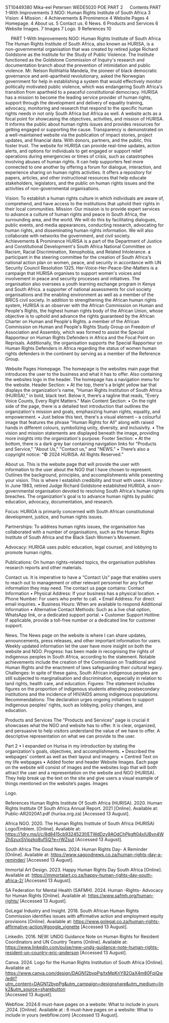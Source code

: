 ST10449380
Mika-eel Petersen
WEDE5020 
POE PART 2
  
Contents
PART 1-With Improvements	3
NGO: Human Rights Institute of South Africa	3
Vision:	4
Mission :	4
Achievements & Prominence	4
Website Pages	4
Homepage.	4
About us.	5
Contact us.	6
News.	6
Products and Services	6
Website Images.	7
Images	7
Logo.	9
References	10

 
PART 1-With Improvements 
NGO: Human Rights Institute of South Africa
The Human Rights Institute of South Africa, also known as HURISA, is a non-governmental organisation that was created by retired judge Richard Goldstone as the Institute for the Study of Public Violence. The Institute functioned as the Goldstone Commission of Inquiry's research and documentation branch about the prevention of intimidation and public violence. Mr. Nelson Rolihlahla Mandela, the pioneer of black democratic governance and anti-apartheid revolutionary, asked the Norwegian government for help in establishing a system that would effectively monitor politically motivated public violence, which was endangering South Africa's transition from apartheid to a peaceful constitutional democracy. HURISA has a mission to become the leading service provider of human rights, support through the development and delivery of equality training, advocacy, monitoring and research that respond to the specific human rights needs in not only South Africa but Africa as well.
A website acts as a focal point for showcasing the objectives, activities, and mission of HURISA. It informs the public about human rights issues and provides resources for getting engaged or supporting the cause. Transparency is demonstrated on a well-maintained website via the publication of impact stories, project updates, and financial data. With donors, partners, and the public, this foster trust. The website for HURISA can provide real-time updates, action alerts, and options for individuals to get engaged or support relief operations during emergencies or times of crisis, such as catastrophes involving abuses of human rights. It can help supporters feel more connected to one another by offering a forum for dialogue, interaction, and experience sharing on human rights activities. 
It offers a repository for papers, articles, and other instructional resources that help educate stakeholders, legislators, and the public on human rights issues and the activities of non-governmental organisations.
 
Vision: To establish a human rights culture in which individuals are aware of, comprehend, and have access to the institutions that uphold their rights in their local communities.
 Mission :Our mission is to provide expert services to advance a culture of human rights and peace in South Africa, the surrounding area, and the world. We will do this by facilitating dialogues, public events, and media appearances, conducting research, advocating for human rights, and disseminating human rights information. We will also collaborate with networks the government, and civil society.  
Achievements & Prominence
HURISA is a part of the Department of Justice and Constitutional Development's South Africa National Committee on Racism, Racial Discrimination, Xenophobia, and Related Intolerance. a participant in the steering committee for the creation of South Africa's national action plan on women, peace, and security in accordance with UN Security Council Resolution 1325. Her-Voice-Her-Peace-She-Matters is a campaign that HURISA organises to support women's voices and involvement in peace and security processes and initiatives. The organisation also oversees a youth learning exchange program in Kenya and South Africa. a supporter of national assessments for civil society organisations and the enabling environment as well as a member of the BRICS civil society.
In addition to strengthening the African human rights system, HURISA is an observer with the African Commission on Human and People's Rights, the highest human rights body of the African Union, whose objective is to uphold and advance the rights guaranteed by the African Charter on Human and People's Rights. a member of the African Commission on Human and People's Rights Study Group on Freedom of Association and Assembly, which was formed to assist the Special Rapporteur on Human Rights Defenders in Africa and the Focal Point on Reprisals. Additionally, the organisation supports the Special Rapporteur on Human Rights Defenders in Africa regarding the status of women human rights defenders in the continent by serving as a member of the Reference Group.


Website Pages 
Homepage.
The homepage is the websites main page that introduces the user to the business and what it has to offer. Also containing the websites logo in the header. The homepage has a navigation menu for the website. 
 Header Section:
•	At the top, there's a bright yellow bar that displays the organization's name, "Human Rights Institution of South Africa (HURISA)," in bold, black text. Below it, there’s a tagline that reads, "Every Voice Counts, Every Right Matters."
  Main Content Section:
•	On the right side of the page, there is a detailed text introduction that outlines the organization's mission and goals, emphasizing human rights, equality, and empowerment.
•	Just below this text, there's a visual element – a colourful image that features the phrase "Human Rights for All" along with raised hands in different colours, symbolizing unity, diversity, and inclusivity.
•	The vision and mission statements are displayed beneath the image, providing more insights into the organization's purpose.
 Footer Section:
•	At the bottom, there is a dark grey bar containing navigation links for "Products and Service," "About Us," "Contact us," and "NEWS."
•	There’s also a copyright notice: “© 2024 HURISA. All Rights Reserved.”

About us. 
This is the website page that will provide the user with information to the user about the NGO that I have chosen to represent. Outlines the background, principles, and accomplishments while presenting your vision. This is where I establish credibility and trust with users.
History:
 In June 1983, retired Judge Richard Goldstone established HURIGA, a non-governmental organisation devoted to resolving South Africa's human rights breaches.
The organization's goal is to advance human rights by public education, advocacy, documentation, and research.

Focus:
 HURIGA is primarily concerned with South African constitutional development, justice, and human rights issues.

Partnerships:
 To address human rights issues, the organisation has collaborated with a number of organisations, such as the Human Rights Institute of South Africa and the Black Sash Women's Movement.

Advocacy: 
HURIGA uses public education, legal counsel, and lobbying to promote human rights.

Publications:
 On human rights-related topics, the organisation publishes research reports and other materials.


Contact us.
It is imperative to have a "Contact Us" page that enables users to reach out to management or other relevant personnel for any further information they may need. The contact us page contains:
Contact Information
•	Physical Address: If your business has a physical location.
•	Phone Number: For users who prefer to call.
•	Email Address: For direct email inquiries.
•	Business Hours: When are available to respond
Additional Information
•	Alternative Contact Methods: Such as a live chat option, WhatsApp link, or a dedicated support portal.
•	Customer Support Hotline: If applicable, provide a toll-free number or a dedicated line for customer support.



News. 
The News page on the website is where I can share updates, announcements, press releases, and other important information for users. Weekly updated information let the user have more insight on both the website and NGO.
Progress:
 has been made in recognising the rights of indigenous peoples in South Africa, according to the statement. Notable achievements include the creation of the Commission on Traditional and Human Rights and the enactment of laws safeguarding their cultural legacy.
Challenges:
 In spite of these gains, South African indigenous peoples are still subjected to marginalisation and discrimination, especially in relation to land rights, health care, and education.
Figures: 
The statement includes figures on the proportion of indigenous students attending postsecondary institutions and the incidence of HIV/AIDS among indigenous populations.
Recommendations: 
The declaration urges ongoing initiatives to support indigenous peoples' rights, such as lobbying, policy changes, and education.

Products and Services 
The "Products and Services" page is crucial it showcases what the NGO and website has to offer. It is clear, organized, and persuasive to help visitors understand the value of we have to offer. A descriptive representation on what we can provide to the user.

Part 2
•	I expanded on Hurisa in my introduction by stating the organization's goals, objectives, and accomplishments. 
•	Described the webpages' content as well as their layout and imagery.
•	Centred Text on my life webpages 
•	Added footer and header 
Website Images.
Each page on the website will consist of images and the websites logo that will both attract the user and a representation on the website and NGO (HURISA). They help break up the text on the site and give users a visual example of things mentioned on the website’s pages.
Images 
 
     
 

Logo.
 
References 
Human Rights Institute Of South Africa (HURISA). 2020. Human Rights Institute Of South Africa Annual Report. 2021
[Online]. Available at:
Public-AR2020A1.pdf (hurisa.org.za)
[Accessed 13 August].

Africa NGO. 2020. The Human Rights Institute of South Africa (HURISA) Logo/Emblem.
[Online]. Available at:
https://1drv.ms/i/c/8d8415cb9324523f/ETWdDzy9AOdChPkgft04xIUBvn4WZhSzuxSVipzko8ufSQ?e=rWZsut
[Accessed 13 August].

South Africa The Good News. 2024. Human Rights Day- A Reminder
[Online]. Available at:
https://www.sagoodnews.co.za/human-rights-day-a-reminder/
[Accessed 13 August].

Immortal Art Design. 2023. Happy Human Rights Day South Africa 
[Online]. Available at:
https://immortalart.co.za/happy-human-rights-day-south-africa-2/
[Accessed 13 August].

SA Federation for Mental Health (SAFMH). 2024. Human -Rights- Advocacy for Human Rights
[Online]. Available at:
https://www.safmh.org/human-rights/ 
[Accessed 13 August].

GoLegal Industry and Insight. 2018. South African Human Rights Commission identifies issues with affirmative action and employment equity provisions
[Online]. Available at:
https://www.golegal.co.za/human-rights-affirmative-action/#google_vignette 
[Accessed 13 August].

LinkedIn. 2016. NEW: UNDG Guidance Note on Human Rights for Resident Coordinators and UN Country Teams
[Online]. Available at:
https://www.linkedin.com/pulse/new-undg-guidance-note-human-rights-resident-un-country-eric-anderson 
[Accessed 13 August].

Canva. 2024. Logo for the Human Rights Institution of South Africa
[Online]. Available at:
https://www.canva.com/design/DAGN12bypPg/txMpKriY82OaX4m80FqiQw/edit?utm_content=DAGN12bypPg&utm_campaign=designshare&utm_medium=link2&utm_source=sharebutton  
[Accessed 13 August].

Webflow. 2024.6 must-have pages on a website: What to include in yours
,2024.
 [Online]. Available at
: 6 must-have pages on a website: What to include in yours (webflow.com) 
[Accessed 13 August].







